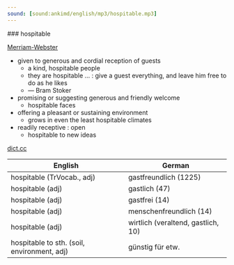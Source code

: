 ```yaml
---
sound: [sound:ankimd/english/mp3/hospitable.mp3]
---
```


\### hospitable

[Merriam-Webster](https://www.merriam-webster.com/dictionary/hospitable)

- given to generous and cordial reception of guests
    - a kind, hospitable people
    - they are hospitable … : give a guest everything, and leave him free to do as he likes
    - — Bram Stoker
- promising or suggesting generous and friendly welcome
    - hospitable faces
- offering a pleasant or sustaining environment
    - grows in even the least hospitable climates
- readily receptive : open
    - hospitable to new ideas

[dict.cc](https://www.dict.cc/hospitable)

| English        | German       |
| -------------- | ------------ |
| hospitable (TrVocab., adj) | gastfreundlich (1225) |
| hospitable (adj) | gastlich (47) |
| hospitable (adj) | gastfrei (14) |
| hospitable (adj) | menschenfreundlich (14) |
| hospitable (adj) | wirtlich (veraltend, gastlich, 10) |
| hospitable to sth. (soil, environment, adj) | günstig für etw. |
